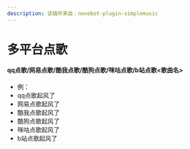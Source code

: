 ```yaml
---
description: 该插件来自：nonebot-plugin-simplemusic
---
```


# 多平台点歌

#### qq点歌/网易点歌/酷我点歌/酷狗点歌/咪咕点歌/b站点歌<歌曲名>

* 例：
* qq点歌起风了
* 网易点歌起风了
* 酷我点歌起风了
* 酷狗点歌起风了
* 咪咕点歌起风了
* b站点歌起风了
